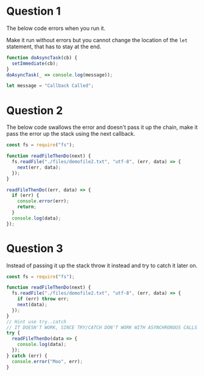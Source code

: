 # Question 1

The below code errors when you run it.

Make it run without errors but you cannot change the location of the `let` statement, that has to stay at the end.

```js
function doAsyncTask(cb) {
  setImmediate(cb);
}
doAsyncTask(_ => console.log(message));

let message = "Callback Called";
```

# Question 2

The below code swallows the error and doesn't pass it up the chain, make it pass the error up the stack using the next callback.

```js
const fs = require("fs");

function readFileThenDo(next) {
  fs.readFile("./files/demofile2.txt", "utf-8", (err, data) => {
    next(err, data);
  });
}

readFileThenDo((err, data) => {
  if (err) {
    console.error(err);
    return;
  }
  console.log(data);
});
```

# Question 3

Instead of passing it up the stack throw it instead and try to catch it later on.

```js
const fs = require("fs");

function readFileThenDo(next) {
  fs.readFile("./files/demofile2.txt", "utf-8", (err, data) => {
    if (err) throw err;
    next(data);
  });
}
// Hint use try..catch
// IT DOESN'T WORK, SINCE TRY/CATCH DON'T WORK WITH ASYNCHRONOUS CALLS
try {
  readFileThenDo(data => {
    console.log(data);
  });
} catch (err) {
  console.error("Moo", err);
}
```
